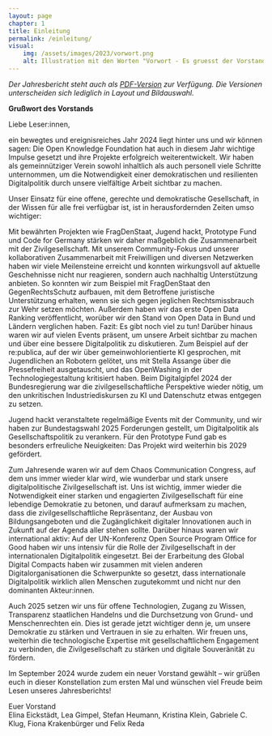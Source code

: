 ```yaml
---
layout: page
chapter: 1
title: Einleitung 
permalink: /einleitung/
visual:
    img: /assets/images/2023/vorwort.png
    alt: Illustration mit den Worten "Vorwort - Es gruesst der Vorstand."
---
```


*Der Jahresbericht steht auch als <a href="/assets/documents/OKF_Jahresbericht_2023.pdf" class="download-table">PDF-Version</a> zur Verfügung. Die Versionen unterscheiden sich lediglich in Layout und Bildauswahl.*

**Grußwort des Vorstands**

Liebe Leser:innen,

ein bewegtes und ereignisreiches Jahr 2024 liegt hinter uns und wir können sagen: Die Open Knowledge Foundation hat auch in diesem Jahr wichtige Impulse gesetzt und ihre Projekte erfolgreich weiterentwickelt. Wir haben als gemeinnütziger Verein sowohl inhaltlich als auch personell viele Schritte unternommen, um die Notwendigkeit einer demokratischen und resilienten Digitalpolitik durch unsere vielfältige Arbeit sichtbar zu machen.

Unser Einsatz für eine offene, gerechte und demokratische Gesellschaft, in der Wissen für alle frei verfügbar ist, ist in herausfordernden Zeiten umso wichtiger:

Mit bewährten Projekten wie FragDenStaat, Jugend hackt, Prototype Fund und Code for Germany stärken wir daher maßgeblich die Zusammenarbeit mit der Zivilgesellschaft. Mit unserem Community-Fokus und unserer kollaborativen Zusammenarbeit mit Freiwilligen und diversen Netzwerken haben wir viele Meilensteine erreicht und konnten wirkungsvoll auf aktuelle Geschehnisse nicht nur reagieren, sondern auch nachhaltig Unterstützung anbieten. So konnten wir zum Beispiel mit FragDenStaat den GegenRechtsSchutz aufbauen, mit dem Betroffene juristische Unterstützung erhalten, wenn sie sich gegen jeglichen Rechtsmissbrauch zur Wehr setzen möchten. Außerdem haben wir das erste Open Data Ranking veröffentlicht, worüber wir den Stand von Open Data in Bund und Ländern verglichen haben. Fazit: Es gibt noch viel zu tun! Darüber hinaus waren wir auf vielen Events präsent, um unsere Arbeit sichtbar zu machen und über eine bessere Digitalpolitik zu diskutieren. Zum Beispiel auf der re:publica, auf der wir über gemeinwohlorientierte KI gesprochen, mit Jugendlichen an Robotern gelötet, uns mit Stella Assange über die Pressefreiheit ausgetauscht, und das OpenWashing in der Technologiegestaltung kritisiert haben. Beim Digitalgipfel 2024 der Bundesregierung war die zivilgesellschaftliche Perspektive wieder nötig, um den unkritischen Industriediskursen zu KI und Datenschutz etwas entgegen zu setzen.

Jugend hackt veranstaltete regelmäßige Events mit der Community, und wir haben zur Bundestagswahl 2025 Forderungen gestellt, um Digitalpolitik als Gesellschaftspolitik zu verankern. Für den Prototype Fund gab es besonders erfreuliche Neuigkeiten: Das Projekt wird weiterhin bis 2029 gefördert.

Zum Jahresende waren wir auf dem Chaos Communication Congress, auf dem uns immer wieder klar wird, wie wunderbar und stark unsere digitalpolitische Zivilgesellschaft ist. Uns ist wichtig, immer wieder die Notwendigkeit einer starken und engagierten Zivilgesellschaft für eine lebendige Demokratie zu betonen, und darauf aufmerksam zu machen, dass die zivilgesellschaftliche Repräsentanz, der Ausbau von Bildungsangeboten und die Zugänglichkeit digitaler Innovationen auch in Zukunft auf der Agenda aller stehen sollte.
Darüber hinaus waren wir international aktiv: Auf der UN-Konferenz Open Source Program Office for Good haben wir uns intensiv für die Rolle der Zivilgesellschaft in der internationalen Digitalpolitik eingesetzt. Bei der Erarbeitung des Global Digital Compacts haben wir zusammen mit vielen anderen Digitalorganisationen die Schwerpunkte so gesetzt, dass internationale Digitalpolitik wirklich allen Menschen zugutekommt und nicht nur den dominanten Akteur:innen.

Auch 2025 setzen wir uns für offene Technologien, Zugang zu Wissen, Transparenz staatlichen Handelns und die Durchsetzung von Grund- und Menschenrechten ein. Dies ist gerade jetzt wichtiger denn je, um unsere Demokratie zu stärken und Vertrauen in sie zu erhalten. Wir freuen uns, weiterhin die technologische Expertise mit gesellschaftlichem Engagement zu verbinden, die Zivilgesellschaft zu stärken und digitale Souveränität zu fördern.

Im September 2024 wurde zudem ein neuer Vorstand gewählt – wir grüßen euch in dieser Konstellation zum ersten Mal und wünschen viel Freude beim Lesen unseres Jahresberichts!

Euer Vorstand<br>
Elina Eickstädt, Lea Gimpel, Stefan Heumann, Kristina Klein, Gabriele C. Klug, Fiona Krakenbürger und Felix Reda
